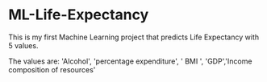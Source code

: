 # ML-Life-Expectancy
This is my first Machine Learning project that predicts Life Expectancy with 5 values.

The values are: 'Alcohol', 'percentage expenditure', ' BMI ', 'GDP','Income composition of resources'
